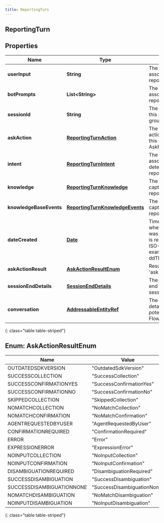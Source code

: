 ```yaml
---
title: ReportingTurn
---
```

## ReportingTurn


## Properties

| Name | Type | Description | Notes |
| ------------ | ------------- | ------------- | ------------- |
| **userInput** | <!----><!---->**String**<!----> | The chosen user input associated with this reporting turn. |  [optional] |
| **botPrompts** | <!----><!---->**List&lt;String&gt;**<!----> | The bot prompts associated with this reporting turn. |  [optional] |
| **sessionId** | <!----><!---->**String**<!----> | The bot session ID that this reporting turn is grouped under. |  [optional] |
| **askAction** | <!----><!---->[**ReportingTurnAction**](ReportingTurnAction.html)<!----> | The bot flow 'ask' action associated with this reporting turn (e.g. AskForIntent). |  [optional] |
| **intent** | <!----><!---->[**ReportingTurnIntent**](ReportingTurnIntent.html)<!----> | The intent and associated slots detected during this reporting turn. |  [optional] |
| **knowledge** | <!----><!---->[**ReportingTurnKnowledge**](ReportingTurnKnowledge.html)<!----> | The knowledge data captured during this reporting turn. |  [optional] |
| **knowledgeBaseEvents** | <!----><!---->[**ReportingTurnKnowledgeEvents**](ReportingTurnKnowledgeEvents.html)<!----> | The knowledge data captured during this reporting turn. |  [optional] |
| **dateCreated** | <!----><!---->[**Date**](Date.html)<!----> | Timestamp indicating when the original turn was created. Date time is represented as an ISO-8601 string. For example: yyyy-MM-ddTHH:mm:ss[.mmm]Z |  [optional] |
| **askActionResult** | [**AskActionResultEnum**](#AskActionResultEnum)<!----> | Result of the bot flow 'ask' action. |  [optional] |
| **sessionEndDetails** | <!----><!---->[**SessionEndDetails**](SessionEndDetails.html)<!----> | The details related to end of bot flow session. |  [optional] |
| **conversation** | <!----><!---->[**AddressableEntityRef**](AddressableEntityRef.html)<!----> | The conversation details, across potentially multiple Bot Flow sessions. |  [optional] |
{: class="table table-striped"}


<a name="AskActionResultEnum"></a>

## Enum: AskActionResultEnum

| Name | Value |
| ---- | ----- |
| OUTDATEDSDKVERSION | &quot;OutdatedSdkVersion&quot; | 
| SUCCESSCOLLECTION | &quot;SuccessCollection&quot; | 
| SUCCESSCONFIRMATIONYES | &quot;SuccessConfirmationYes&quot; | 
| SUCCESSCONFIRMATIONNO | &quot;SuccessConfirmationNo&quot; | 
| SKIPPEDCOLLECTION | &quot;SkippedCollection&quot; | 
| NOMATCHCOLLECTION | &quot;NoMatchCollection&quot; | 
| NOMATCHCONFIRMATION | &quot;NoMatchConfirmation&quot; | 
| AGENTREQUESTEDBYUSER | &quot;AgentRequestedByUser&quot; | 
| CONFIRMATIONREQUIRED | &quot;ConfirmationRequired&quot; | 
| ERROR | &quot;Error&quot; | 
| EXPRESSIONERROR | &quot;ExpressionError&quot; | 
| NOINPUTCOLLECTION | &quot;NoInputCollection&quot; | 
| NOINPUTCONFIRMATION | &quot;NoInputConfirmation&quot; | 
| DISAMBIGUATIONREQUIRED | &quot;DisambiguationRequired&quot; | 
| SUCCESSDISAMBIGUATION | &quot;SuccessDisambiguation&quot; | 
| SUCCESSDISAMBIGUATIONNONE | &quot;SuccessDisambiguationNone&quot; | 
| NOMATCHDISAMBIGUATION | &quot;NoMatchDisambiguation&quot; | 
| NOINPUTDISAMBIGUATION | &quot;NoInputDisambiguation&quot; | 
{: class="table table-striped"}



